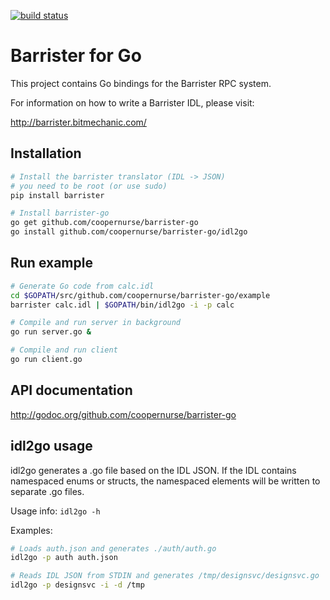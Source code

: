 [![build status](https://secure.travis-ci.org/coopernurse/barrister-go.png)](http://travis-ci.org/coopernurse/barrister-go)

# Barrister for Go

This project contains Go bindings for the Barrister RPC system.

For information on how to write a Barrister IDL, please visit:

http://barrister.bitmechanic.com/

## Installation

```sh
# Install the barrister translator (IDL -> JSON)
# you need to be root (or use sudo)
pip install barrister

# Install barrister-go
go get github.com/coopernurse/barrister-go
go install github.com/coopernurse/barrister-go/idl2go
```

## Run example

```sh
# Generate Go code from calc.idl
cd $GOPATH/src/github.com/coopernurse/barrister-go/example
barrister calc.idl | $GOPATH/bin/idl2go -i -p calc

# Compile and run server in background
go run server.go &

# Compile and run client
go run client.go
```

## API documentation

http://godoc.org/github.com/coopernurse/barrister-go

## idl2go usage

idl2go generates a .go file based on the IDL JSON.  If the IDL contains namespaced 
enums or structs, the namespaced elements will be written to separate .go files.

Usage info: `idl2go -h`

Examples:

```sh
# Loads auth.json and generates ./auth/auth.go
idl2go -p auth auth.json

# Reads IDL JSON from STDIN and generates /tmp/designsvc/designsvc.go
idl2go -p designsvc -i -d /tmp
```
